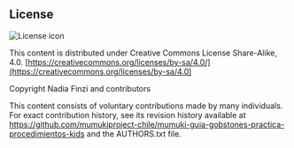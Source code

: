 ## License
![License icon](https://licensebuttons.net/l/by-sa/3.0/88x31.png)

This content is distributed under Creative Commons License Share-Alike, 4.0. [https://creativecommons.org/licenses/by-sa/4.0/](https://creativecommons.org/licenses/by-sa/4.0)

Copyright Nadia Finzi and contributors

This content consists of voluntary contributions made by many
individuals. For exact contribution history, see its revision history
available at https://github.com/mumukiproject-chile/mumuki-guia-gobstones-practica-procedimientos-kids and the AUTHORS.txt file.

